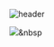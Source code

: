 ![header](https://capsule-render.vercel.app/api?type=slice&color=auto&height=300&text=Hello&fontSize=80&rotate=20&fontAlign=60&fontAlignY=23&desc=I'm%20illymydev&descSize=30&descAlign=70&descAlignY=40)


<img src="https://img.shields.io/badge/Node.js-339933?style=flat-square&logo=nodedotjs&logoColor=white"/></a>&nbsp 
